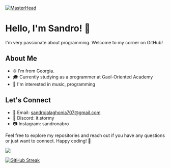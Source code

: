 [![MasterHead](https://cdn.fbsbx.com/v/t59.2708-21/407095202_375061665043846_8427888256534540618_n.gif?_nc_cat=110&ccb=1-7&_nc_sid=cf94fc&_nc_ohc=V_X0hU-Avh8AX8sgxSr&_nc_ht=cdn.fbsbx.com&oh=03_AdTXRLuAtlhn2VT4WgMTpiujnEjBcjTyz6s3063CKZWZVg&oe=656A9EC0)](https://github.com/sandronabro)


# Hello, I'm Sandro! 👋

I'm very passionate about programming. Welcome to my corner on GitHub!

## About Me

- 🌐 I'm from Georgia.
- 🎓 Currently studying as a programmer at Gaol-Oriented Academy
- 🚀 I'm interested in music, programming

## Let's Connect

- 📧 Email: sandrojalaghonia707@gmail.com
- 💼 Discord: it.stormy
- 📷 Instagram: sandronabro

Feel free to explore my repositories and reach out if you have any questions or just want to connect. Happy coding! 🚀

![](https://komarev.com/ghpvc/?username=sandronabro)



[![GitHub Streak](https://streak-stats.demolab.com/?user=sandronabro&theme=dark)](https://git.io/streak-stats)
